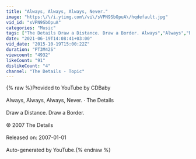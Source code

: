 ```yaml
---
title: "Always, Always, Always, Never."
image: "https:\/\/i.ytimg.com\/vi\/sVPN9SbOpuA\/hqdefault.jpg"
vid_id: "sVPN9SbOpuA"
categories: "Music"
tags: ["The Details Draw a Distance. Draw a Border. Always","Always","Never."]
date: "2021-06-19T14:08:41+03:00"
vid_date: "2015-10-19T15:00:22Z"
duration: "PT3M42S"
viewcount: "4932"
likeCount: "91"
dislikeCount: "4"
channel: "The Details - Topic"
---
```

{% raw %}Provided to YouTube by CDBaby<br /><br />Always, Always, Always, Never. · The Details<br /><br />Draw a Distance. Draw a Border.<br /><br />℗ 2007 The Details<br /><br />Released on: 2007-01-01<br /><br />Auto-generated by YouTube.{% endraw %}
